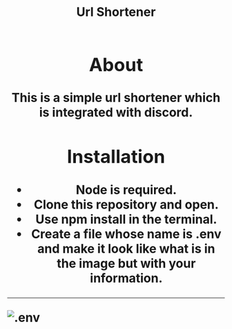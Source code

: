 <h1 align="center"><b>Url Shortener<b/><h1/>

## About
This is a simple url shortener which is integrated with discord.

## Installation
- Node is required.
- Clone this repository and open.
- Use npm install in the terminal.
- Create a file whose name is .env and make it look like what is in the image but with your information.

-----------------------------------------------

<img align="left" alt=".env" src="https://i.imgur.com/Rpp1XPO.png" />
